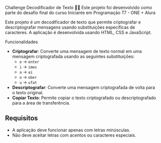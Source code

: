 Challenge Decodificador de Texto 👨‍💻
Este projeto foi desenvolvido como parte do desafio final do curso Iniciante em Programação T7 - ONE + Alura

Este projeto é um decodificador de texto que permite criptografar e descriptografar mensagens usando substituições específicas de caracteres. A aplicação é desenvolvida usando HTML, CSS e JavaScript.

 Funcionalidades

- **Criptografar**: Converte uma mensagem de texto normal em uma mensagem criptografada usando as seguintes substituições:
  - `e` -> `enter`
  - `i` -> `imes`
  - `a` -> `ai`
  - `o` -> `ober`
  - `u` -> `ufat`
- **Descriptografar**: Converte uma mensagem criptografada de volta para o texto original.
- **Copiar Texto**: Permite copiar o texto criptografado ou descriptografado para a área de transferência.

## Requisitos

- A aplicação deve funcionar apenas com letras minúsculas.
- Não deve aceitar letras com acentos ou caracteres especiais.



